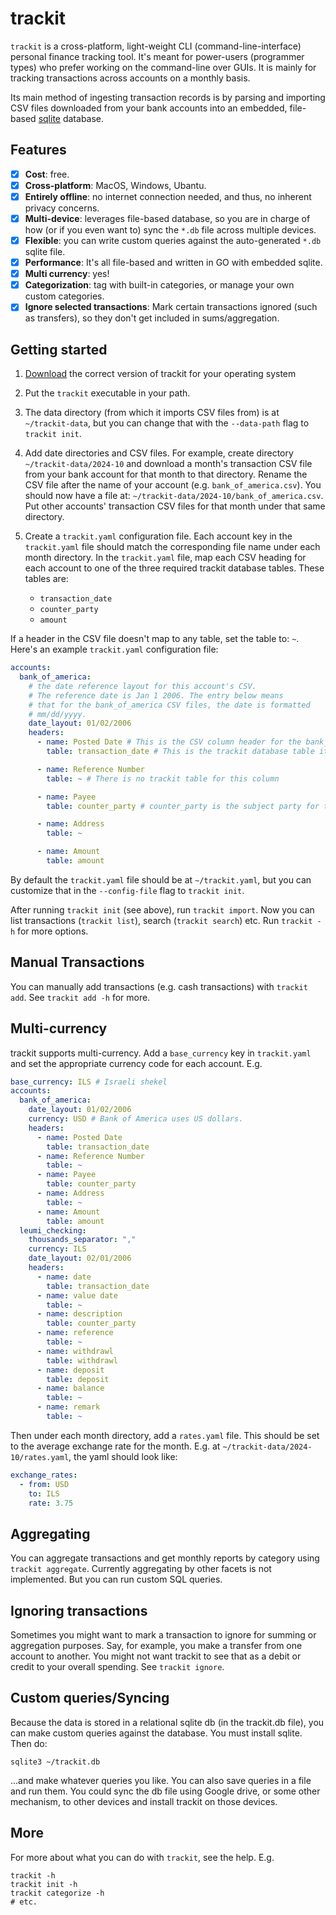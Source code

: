 # trackit
`trackit` is a cross-platform, light-weight CLI (command-line-interface) personal finance tracking tool. It's
meant for power-users (programmer types) who prefer working on the command-line over GUIs. It is mainly
for tracking transactions across accounts on a monthly basis.

Its main method of ingesting transaction records is by parsing and importing CSV files downloaded from your
bank accounts into an embedded, file-based [sqlite](https://sqlite.org/) database.

## Features
- [x] **Cost**: free.
- [x] **Cross-platform**: MacOS, Windows, Ubantu.
- [x] **Entirely offline**: no internet connection needed, and thus, no inherent privacy concerns.
- [x] **Multi-device**: leverages file-based database, so you are in charge of how
   (or if you even want to) sync the `*.db` file across multiple devices.
- [x] **Flexible**: you can write custom queries against the auto-generated `*.db` sqlite file.
- [x] **Performance**: It's all file-based and written in GO with embedded sqlite.
- [x] **Multi currency**: yes!
- [x] **Categorization**: tag with built-in categories, or manage your own custom categories.
- [x] **Ignore selected transactions**: Mark certain transactions ignored (such as transfers), so they don't get included in
      sums/aggregation.

## Getting started
1. [Download](https://github.com/kahunacohen/trackit/releases/) the correct version of trackit for your operating system
1. Put the `trackit` executable in your path.
1. The data directory (from which it imports CSV files from) is at `~/trackit-data`, but you can change that with the `--data-path` flag to
   `trackit init`.
1. Add date directories and CSV files. For example, create directory `~/trackit-data/2024-10` and download a month's transaction CSV file
   from your bank account for that month to that directory. Rename the CSV file after the name of your account (e.g. `bank_of_america.csv`). You should now have a file at: `~/trackit-data/2024-10/bank_of_america.csv`. Put other accounts' transaction CSV files for that month
   under that same directory.
1. Create a `trackit.yaml` configuration file. Each account key in the `trackit.yaml` file should match the corresponding file name under each
   month directory. In the `trackit.yaml` file, map each CSV heading for each account to one of the three required trackit database tables. These tables are:
   
   * `transaction_date`
   * `counter_party`
   * `amount`

If a header in the CSV file doesn't map to any table, set the table to: `~`. Here's an example `trackit.yaml` configuration file:

```yaml
accounts:
  bank_of_america:
    # the date reference layout for this account's CSV.
    # The reference date is Jan 1 2006. The entry below means
    # that for the bank_of_america CSV files, the date is formatted
    # mm/dd/yyyy.
    date_layout: 01/02/2006
    headers:
      - name: Posted Date # This is the CSV column header for the bank_of_america.csv file
        table: transaction_date # This is the trackit database table it maps to

      - name: Reference Number
        table: ~ # There is no trackit table for this column

      - name: Payee
        table: counter_party # counter_party is the subject party for the transaction

      - name: Address
        table: ~

      - name: Amount
        table: amount
```

By default the `trackit.yaml` file should be at `~/trackit.yaml`, but you can customize that in the `--config-file` flag
to `trackit init`.

After running `trackit init` (see above), run `trackit import`. Now you can list transactions (`trackit list`), search (`trackit search`)
etc. Run `trackit -h` for more options.

## Manual Transactions
You can manually add transactions (e.g. cash transactions) with `trackit add`. See `trackit add -h` for more.

## Multi-currency
trackit supports multi-currency. Add a `base_currency` key in `trackit.yaml` and set the appropriate currency code
for each account. E.g.

```yaml
base_currency: ILS # Israeli shekel
accounts:
  bank_of_america:
    date_layout: 01/02/2006
    currency: USD # Bank of America uses US dollars.
    headers:
      - name: Posted Date
        table: transaction_date
      - name: Reference Number
        table: ~
      - name: Payee
        table: counter_party
      - name: Address
        table: ~
      - name: Amount
        table: amount
  leumi_checking:
    thousands_separator: ","
    currency: ILS
    date_layout: 02/01/2006
    headers:
      - name: date
        table: transaction_date
      - name: value date
        table: ~
      - name: description
        table: counter_party
      - name: reference
        table: ~
      - name: withdrawl
        table: withdrawl
      - name: deposit
        table: deposit
      - name: balance
        table: ~
      - name: remark
        table: ~
```

Then under each month directory, add a `rates.yaml` file. This should be set to the average exchange rate for
the month. E.g. at `~/trackit-data/2024-10/rates.yaml`, the yaml should look like:

```yaml
exchange_rates:
  - from: USD
    to: ILS
    rate: 3.75
```

## Aggregating
You can aggregate transactions and get monthly reports by category using `trackit aggregate`. Currently
aggregating by other facets is not implemented. But you can run custom SQL queries.

## Ignoring transactions
Sometimes you might want to mark a transaction to ignore for summing or aggregation purposes. Say, for example, you
make a transfer from one account to another. You might not want trackit to see that as a debit or credit to your overall
spending. See `trackit ignore`.

## Custom queries/Syncing
Because the data is stored in a relational sqlite db (in the trackit.db file), you can make custom
queries against the database. You must install sqlite. Then do:

```
sqlite3 ~/trackit.db
```

...and make whatever queries you like. You can also save queries in a file and run them. You could
sync the db file using Google drive, or some other mechanism, to other devices and install trackit on those devices.

## More
For more about what you can do with `trackit`, see the help. E.g.

```
trackit -h
trackit init -h
trackit categorize -h
# etc.
```
